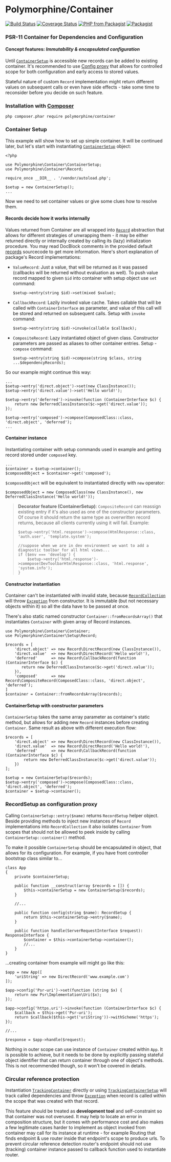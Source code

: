 # Polymorphine/Container
[![Build Status](https://travis-ci.org/shudd3r/polymorphine-container.svg?branch=master)](https://travis-ci.org/shudd3r/polymorphine-container)
[![Coverage Status](https://coveralls.io/repos/github/shudd3r/polymorphine-container/badge.svg?branch=master)](https://coveralls.io/github/shudd3r/polymorphine-container?branch=master)
[![PHP from Packagist](https://img.shields.io/packagist/php-v/polymorphine/container/dev-master.svg)](https://packagist.org/packages/polymorphine/container)
[![Packagist](https://img.shields.io/packagist/l/polymorphine/container.svg)](https://packagist.org/packages/polymorphine/container)
### PSR-11 Container for Dependencies and Configuration

#### Concept features: *Immutability & encapsulated configuration*
Until [`ContainerSetup`](src/ContainerSetup.php) is accessible new records can be added
to existing container. It's recommended to use [Config proxy](#recordsetup-as-configuration-proxy)
that allows for controlled scope for both configuration and early access to stored values.

Stateful nature of custom `Record` implementation might return different values on
subsequent calls or even have side effects - take some time to reconsider before you
decide on such feature.

### Installation with [Composer](https://getcomposer.org/)
    php composer.phar require polymorphine/container

### Container Setup

This example will show how to set up simple container. It will be continued later, but let's start with
instantiating [`ContainerSetup`](src/ContainerSetup.php) object:

    <?php
    
    use Polymorphine\Container\ContainerSetup;
    use Polymorphine\Container\Record;

    require_once __DIR__ . '/vendor/autoload.php';
    
    $setup = new ContainerSetup();
    ...

Now we need to set container values or give some clues how to resolve them.

#### Records decide how it works internally

Values returned from Container are all wrapped into [`Record`](src/Record.php) abstraction that
allows for different strategies of unwrapping them - it may be either returned directly or internally
created by calling its (lazy) initialization procedure. You may read DocBlock comments in the provided
default [records](src/Record) sourcecode to get more information. Here's short explanation of
package's Record implementations:

- `ValueRecord`: Just a value, that will be returned as it was passed (callbacks will be returned without
  evaluation as well). To push value record mapped to given `$id` into container with setup
  object use `set` command:
      
      $setup->entry(string $id)->set(mixed $value);

- `CallbackRecord`: Lazily invoked value cache. Takes callable that will be called with `ContainerInterface`
  as parameter, and value of this call will be stored and returned on subsequent calls. Setup with `invoke` command:
  
      $setup->entry(string $id)->invoke(callable $callback);
  
- `CompositeRecord`: Lazy instantiated object of given class. Constructor parameters are passed as aliases
  to other container entries. Setup - `compose` command:
  
      $setup->entry(string $id)->compose(string $class, string ...$dependencyRecords);

So our example might continue this way:

    ...
    $setup->entry('direct.object')->set(new ClassInstance());
    $setup->entry('direct.value')->set('Hello world!');

    $setup->entry('deferred')->invoke(function (ContainerInterface $c) {
        return new DeferredClassInstance($c->get('direct.value'));
    });

    $setup->entry('composed')->compose(ComposedClass::class, 'direct.object', 'deferred');
    ...

#### Container instance
Instantiating container with setup commands used in example and getting record stored under `composed` key.

    ...
    $container = $setup->container();
    $composedObject = $container->get('composed');
    
`$composedObject` will be equivalent to instantiated directly with `new` operator:

    $composedObject = new ComposedClass(new ClassInstance(), new DeferredClassInstance('Hello world!'));   

> **Decorator feature (ContainerSetup)**: `CompositeRecord` can reassign existing entry if it's also used as
one of the constructor parameters. Of course it should return the same type as overwritten record returns,
because all clients currently using it will fail. Example:
>
>     $setup->entry('html.response')->compose(HtmlResponse::class, 'auth.user', 'template.system');
>    
>     //suppose when we are in dev environment we want to add a diagnostic toolbar for all html views...
>     if ($env === 'develop') {
>         $setup->entry('html.response')->commpose(DevToolbarHtmlResponse::class, 'html.response', 'system.info');
>     }

#### Constructor instantiation
Container can't be instantiated with invalid state, because [`RecordCollection`](src/RecordCollection.php)
will throw [`Exception`](src/Exception) from constructor. It is immutable (but not necessary objects within it)
so all the data have to be passed at once.

There's also static named constructor `Container::fromRecordsArray()` that instantiates `Container` with given
array of Record instances.

    use Polymorphine\Container\Container;
    use Polymorphine\Container\Setup\Record;
    
    $records = [
        'direct.object' => new Record\DirectRecord(new ClassInstance()),
        'direct.value'  => new Record\DirectRecord('Hello world!'),
        'deferred'      => new Record\CallbackRecord(function (ContainerInterface $c) {
           return new DeferredClassInstance($c->get('direct.value'));
        }),
        'composed'      => new Record\CompositeRecord(ComposedClass::class, 'direct.object', 'deferred');
    ]
    $container = Container::fromRecordsArray($records);

#### ContainerSetup with constructor parameters
`ContainerSetup` takes the same array parameter as container's static method, but allows for adding new `Record`
instances before creating `Container`. Same result as above with different execution flow:

    $records = [
        'direct.object' => new Record\DirectRecord(new ClassInstance()),
        'direct.value'  => new Record\DirectRecord('Hello world!'),
        'deferred'      => new Record\CallbackRecord(function (ContainerInterface $c) {
            return new DeferredClassInstance($c->get('direct.value'));
        })
    ];

    $setup = new ContainerSetup($records);
    $setup->entry('composed')->compose(ComposedClass::class, 'direct.object', 'deferred');
    $container = $setup->container();

### RecordSetup as configuration proxy
Calling `ContainerSetup::entry($name)` returns `RecordSetup` helper object. Beside providing methods
to inject new instances of `Record` implementations into `RecordCollection` it also isolates `Container`
from scopes that should not be allowed to peek inside by calling `ContainerSetup::container()` method.

To make it possible `ContainerSetup` should be encapsulated in object, that allows for its configuration.
For example, if you have front controller bootstrap class similar to...

    class App
    {
        private $containerSetup;
        
        public function __construct(array $records = []) {
            $this->containerSetup = new ContainerSetup($records);
        }
        
        //...
        
        public function config(string $name): RecordSetup {
            return $this->containerSetup->entry($name);
        }
        
        public function handle(ServerRequestInterface $request): ResponseInterface {
            $container = $this->containerSetup->container();
            //...
        }
    }

...creating container from example will might go like this:

    $app = new App([
        'uriString' => new DirectRecord('www.example.com')
    ]);
    
    $app->config('Psr-uri')->set(function (string $x) {
        return new Psr\Implementation\Uri($x);
    });
    
    $app->config('https.uri')->invoke(function (ContainerInterface $c) {
        $callback = $this->get('Psr-uri');
        return $callback($this->get('uriString'))->withScheme('https');
    });
    
    //...
    
    $response = $app->handle($request);

Nothing in outer scope can use instance of `Container` created within `App`. It is possible to achieve,
but it needs to be done by explicitly passing stateful object identifier that can return container through
one of object's methods. This is not recommended though, so it won't be covered in details.

### Circular reference protection

Instantiation [`TrackingContainer`](src/TrackingContainer.php) directly or using
[`TrackingContainerSetup`](src/TrackingContainerSetup.php) will track called dependencies and throw
[`Exception`](src/Exception/CircularReferenceException.php) when record is called within the scope that
was created with that record.

This feature should be treated as **development tool** and self-constraint so that container was not overused.
It may help to locate an error in composition structure, but it comes with performance cost and also makes
a few legitimate cases harder to implement as object invoked from container may call for its instance at
runtime - for example Routing that finds endpoint & use router inside that endpoint's scope to produce urls.
To prevent circular reference detection router's endpoint should not use (tracking) container instance passed
to callback function used to instantiate router.
